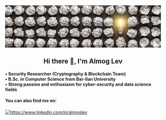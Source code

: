![](innovation.jpg)

<html>
<h2 align="center">Hi there 👋, I'm Almog Lev</h2>
<h4 align="left">
• Security Researcher (Cryptography & Blockchain Team)<br>
• B.Sc. in Computer Science from Bar-Ilan University<br>
• Strong passion and enthusiasm for cyber-security and data science fields
</h4>
<h4 align="left">You can also find me on:</h4>
<a href="https://www.linkedin.com/in/almoglev" target="_blank"><img align="center" src="https://cdn.jsdelivr.net/npm/simple-icons@3.0.1/icons/linkedin.svg" alt="https://www.linkedin.com/in/almoglev" height="30" width="40" /></a>
</html>

